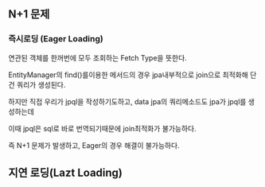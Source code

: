 ## N+1 문제

### 즉시로딩 (Eager Loading)

연관된 객체를 한꺼번에 모두 조회하는 Fetch Type을 뜻한다.

EntityManager의 find()를이용한 메서드의 경우 jpa내부적으로 join으로 최적화해 단건 쿼리가 생성된다.

하지만 직접 우리가 jpql을 작성하기도하고, data jpa의 쿼리메소드도 jpa가 jpql를 생성하는데

이때 jpql은 sql로 바로 번역되기때문에 join최적화가 불가능하다.

즉 N+1 문제가 발생하고, Eager의 경우 해결이 불가능하다.

## 지연 로딩(Lazt Loading)
